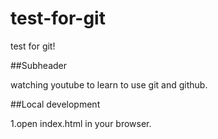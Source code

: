# test-for-git

test for git!

##Subheader

watching youtube to learn to use git and github.

##Local development

1.open index.html in your browser.
